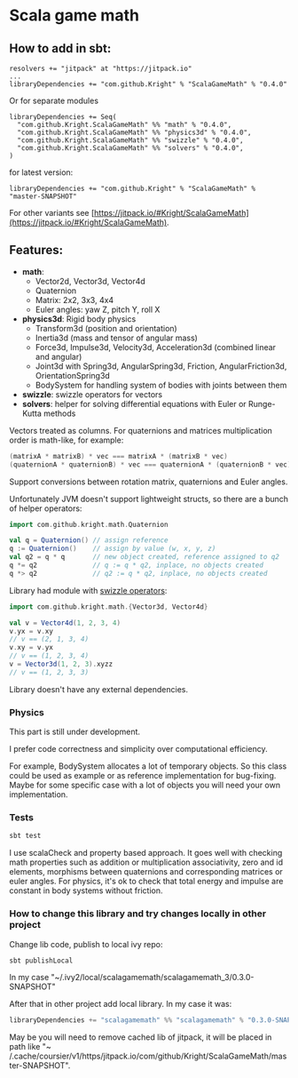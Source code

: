 # Scala game math

## How to add in sbt:
```
resolvers += "jitpack" at "https://jitpack.io"
...
libraryDependencies += "com.github.Kright" % "ScalaGameMath" % "0.4.0"
```

Or for separate modules

```
libraryDependencies += Seq(
  "com.github.Kright.ScalaGameMath" %% "math" % "0.4.0",
  "com.github.Kright.ScalaGameMath" %% "physics3d" % "0.4.0",
  "com.github.Kright.ScalaGameMath" %% "swizzle" % "0.4.0",
  "com.github.Kright.ScalaGameMath" %% "solvers" % "0.4.0",
)
```

for latest version:
```
libraryDependencies += "com.github.Kright" % "ScalaGameMath" % "master-SNAPSHOT"
```

For other variants see [https://jitpack.io/#Kright/ScalaGameMath](https://jitpack.io/#Kright/ScalaGameMath).

## Features:

* **math**:
  * Vector2d, Vector3d, Vector4d
  * Quaternion
  * Matrix: 2x2, 3x3, 4x4
  * Euler angles: yaw Z, pitch Y, roll X
* **physics3d**: Rigid body physics
  * Transform3d (position and orientation)
  * Inertia3d (mass and tensor of angular mass)
  * Force3d, Impulse3d, Velocity3d, Acceleration3d (combined linear and angular)
  * Joint3d with Spring3d, AngularSpring3d, Friction, AngularFriction3d, OrientationSpring3d
  * BodySystem for handling system of bodies with joints between them
* **swizzle**: swizzle operators for vectors
* **solvers**: helper for solving differential equations with Euler or Runge-Kutta methods

Vectors treated as columns. For quaternions and matrices multiplication order is math-like, for example:
```scala
(matrixA * matrixB) * vec === matrixA * (matrixB * vec)
(quaternionA * quaternionB) * vec === quaternionA * (quaternionB * vec)
```

Support conversions between rotation matrix, quaternions and Euler angles.

Unfortunately JVM doesn't support lightweight structs, so there are a bunch of helper operators:

```scala 
import com.github.kright.math.Quaternion

val q = Quaternion() // assign reference
q := Quaternion()    // assign by value (w, x, y, z)
val q2 = q * q       // new object created, reference assigned to q2
q *= q2              // q := q * q2, inplace, no objects created
q *> q2              // q2 := q * q2, inplace, no objects created
```

Library had module with [swizzle operators](https://en.wikipedia.org/wiki/Swizzling_(computer_graphics)):
```scala
import com.github.kright.math.{Vector3d, Vector4d}

val v = Vector4d(1, 2, 3, 4)
v.yx = v.xy
// v == (2, 1, 3, 4)
v.xy = v.yx
// v == (1, 2, 3, 4)
v = Vector3d(1, 2, 3).xyzz
// v == (1, 2, 3, 3)
```

Library doesn't have any external dependencies.

### Physics

This part is still under development.

I prefer code correctness and simplicity over computational efficiency.

For example, BodySystem allocates a lot of temporary objects.
So this class could be used as example or as reference implementation for bug-fixing.
Maybe for some specific case with a lot of objects you will need your own implementation.

### Tests

```bash
sbt test
```

I use scalaCheck and property based approach. It goes well with checking math properties such as addition or
multiplication associativity, zero and id elements, morphisms between quaternions and corresponding matrices or euler
angles.
For physics, it's ok to check that total energy and impulse are constant in body systems without friction.

### How to change this library and try changes locally in other project

Change lib code, publish to local ivy repo:

```bash
sbt publishLocal
```

In my case "~/.ivy2/local/scalagamemath/scalagamemath_3/0.3.0-SNAPSHOT"

After that in other project add local library. In my case it was:

```scala
libraryDependencies += "scalagamemath" %% "scalagamemath" % "0.3.0-SNAPSHOT"
```

May be you will need to remove cached lib of jitpack, it will be placed in path like "~
/.cache/coursier/v1/https/jitpack.io/com/github/Kright/ScalaGameMath/master-SNAPSHOT".
